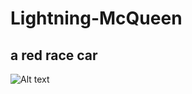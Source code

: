 # Lightning-McQueen
## a red race car 
![Alt text](https://www.google.com/imgres?q=lightning%20mcqueen%20&imgurl=https%3A%2F%2Fwww.thedad.com%2Fwp-content%2Fuploads%2F2021%2F11%2FWilson-is-McQueen.jpg&imgrefurl=https%3A%2F%2Fwww.thedad.com%2Fowen-wilson-mcqueen-returns%2F&docid=TSCjYHgLkN8HlM&tbnid=GAeJm000gABdqM&vet=12ahUKEwix1dHpv-KPAxVZmokEHdxTH80QM3oECBoQAA..i&w=2560&h=1440&hcb=2&ved=2ahUKEwix1dHpv-KPAxVZmokEHdxTH80QM3oECBoQAA&safe=active&ssui=on)
